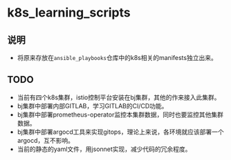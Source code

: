 # k8s_learning_scripts

## 说明
- 将原来存放在`ansible_playbooks`仓库中的k8s相关的manifests独立出来。

## TODO
- 当前有四个k8s集群，istio控制平台安装在bj集群，其他的作来接入此集群。
- bj集群中部署内部GITLAB，学习GITLAB的CI/CD功能。
- bj集群中部署prometheus-operator监控本集群数据，同时也要监控其他集群数据。
- bj集群中部署argocd工具来实现gitops，理论上来说，各环境就应该部署一个argocd，互不影响。
- 当前的静态的yaml文件，用jsonnet实现，减少代码的冗余程度。